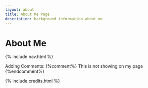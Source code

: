 ```yaml
---
layout: about
title: About Me Page
description: background information about me 
---
```


# About Me 

{% include nav.html %}

Adding Comments: {%comment%} This is not showing on my page {%endcomment%}

{% include credits.html %}